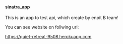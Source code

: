 #### sinatra_app ####

This is an app to test api, which create by enpit B team!

You can see website on follwing url:

https://quiet-retreat-9508.herokuapp.com

